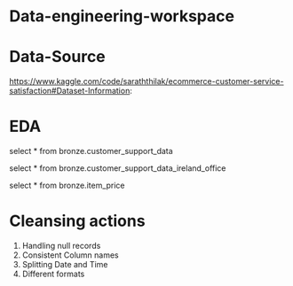 # Data-engineering-workspace
# Data-Source 
https://www.kaggle.com/code/saraththilak/ecommerce-customer-service-satisfaction#Dataset-Information:

# EDA

select * from bronze.customer_support_data

select * from bronze.customer_support_data_ireland_office

select * from bronze.item_price

# Cleansing actions

1. Handling null records
2. Consistent Column names
3. Splitting Date and Time
4. Different formats
   


